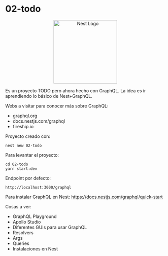 # 02-todo

<p align="center">
  <a href="http://nestjs.com/" target="blank"><img src="https://nestjs.com/img/logo-small.svg" width="200" alt="Nest Logo" /></a>
</p>

Es un proyecto TODO pero ahora hecho con GraphQL.
La idea es ir aprendiendo lo básico de Nest+GraphQL.

Webs a visitar para conocer más sobre GraphQL:

- graphql.org
- docs.nestjs.com/graphql
- fireship.io

Proyecto creado con:

```
nest new 02-todo
```

Para levantar el proyecto:

```
cd 02-todo
yarn start:dev
```

Endpoint por defecto:

```
http://localhost:3000/graphql
```

Para instalar GraphQL en Nest: https://docs.nestjs.com/graphql/quick-start

Cosas a ver:

- GraphQL Playground
- Apollo Studio
- Diferentes GUIs para usar GraphQL
- Resolvers
- Args
- Queries
- Instalaciones en Nest
